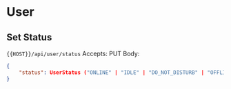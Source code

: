 # User

## Set Status

`{{HOST}}/api/user/status`
Accepts: PUT
Body:
```json
{
    "status": UserStatus ("ONLINE" | "IDLE" | "DO_NOT_DISTURB" | "OFFLINE")
}
```